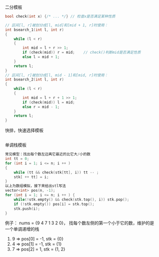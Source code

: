 二分模板
``` C++
bool check(int x) {/* ... */} // 检查x是否满足某种性质

// 区间[l, r]被划分成[l, mid]和[mid + 1, r]时使用：
int bsearch_1(int l, int r)
{
    while (l < r)
    {
        int mid = l + r >> 1;
        if (check(mid)) r = mid;    // check()判断mid是否满足性质
        else l = mid + 1;
    }
    return l;
}
// 区间[l, r]被划分成[l, mid - 1]和[mid, r]时使用：
int bsearch_2(int l, int r)
{
    while (l < r)
    {
        int mid = l + r + 1 >> 1;
        if (check(mid)) l = mid;
        else r = mid - 1;
    }
    return l;
}
```

快排，快速选择模板
```c++

```

单调栈模板
```c++
常见模型：找出每个数左边离它最近的比它大/小的数
int tt = 0;
for (int i = 1; i <= n; i ++ )
{
    while (tt && check(stk[tt], i)) tt -- ;
    stk[ ++ tt] = i;
}
以上为数组模拟，接下来给出stl写法
vector<int> pos(n, -1);
for (int i = 1; i <= n; i ++ ) {
	while(!stk.empty() && check(stk.top(), i)) stk.pop();
	if (!stk.empty()) pos[i] = stk.top();
	stk.push(i);
}
```
例子：
nums = {9 4 7 1 3 2 0}， 找每个数左侧的第一个小于它的数，维护的是一个单调递增的栈
1. 9 => pos[0] = -1, stk = {0}
2. 4 => pos[1] = -1, stk = {1}
3. 7 => pos[2] =  1, stk = {1, 2}